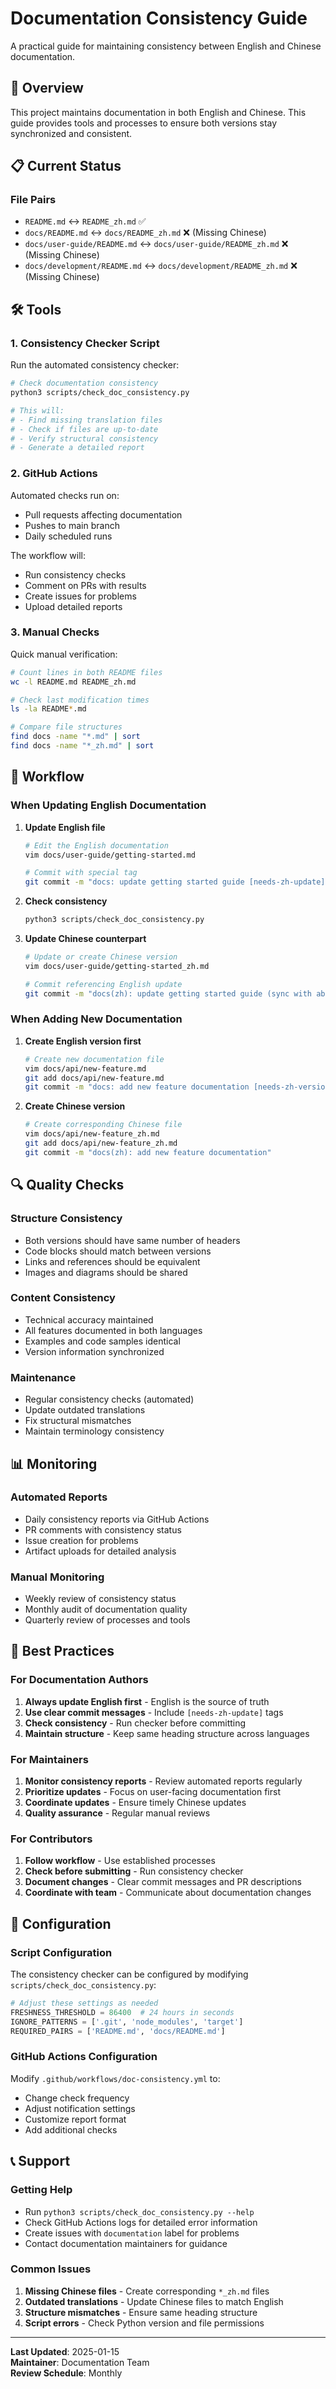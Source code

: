 # Documentation Consistency Guide

A practical guide for maintaining consistency between English and Chinese documentation.

## 🎯 Overview

This project maintains documentation in both English and Chinese. This guide provides tools and processes to ensure both versions stay synchronized and consistent.

## 📋 Current Status

### File Pairs
- `README.md` ↔ `README_zh.md` ✅
- `docs/README.md` ↔ `docs/README_zh.md` ❌ (Missing Chinese)
- `docs/user-guide/README.md` ↔ `docs/user-guide/README_zh.md` ❌ (Missing Chinese)
- `docs/development/README.md` ↔ `docs/development/README_zh.md` ❌ (Missing Chinese)

## 🛠️ Tools

### 1. Consistency Checker Script

Run the automated consistency checker:

```bash
# Check documentation consistency
python3 scripts/check_doc_consistency.py

# This will:
# - Find missing translation files
# - Check if files are up-to-date
# - Verify structural consistency
# - Generate a detailed report
```

### 2. GitHub Actions

Automated checks run on:
- Pull requests affecting documentation
- Pushes to main branch
- Daily scheduled runs

The workflow will:
- Run consistency checks
- Comment on PRs with results
- Create issues for problems
- Upload detailed reports

### 3. Manual Checks

Quick manual verification:

```bash
# Count lines in both README files
wc -l README.md README_zh.md

# Check last modification times
ls -la README*.md

# Compare file structures
find docs -name "*.md" | sort
find docs -name "*_zh.md" | sort
```

## 📝 Workflow

### When Updating English Documentation

1. **Update English file**
   ```bash
   # Edit the English documentation
   vim docs/user-guide/getting-started.md
   
   # Commit with special tag
   git commit -m "docs: update getting started guide [needs-zh-update]"
   ```

2. **Check consistency**
   ```bash
   python3 scripts/check_doc_consistency.py
   ```

3. **Update Chinese counterpart**
   ```bash
   # Update or create Chinese version
   vim docs/user-guide/getting-started_zh.md
   
   # Commit referencing English update
   git commit -m "docs(zh): update getting started guide (sync with abc123)"
   ```

### When Adding New Documentation

1. **Create English version first**
   ```bash
   # Create new documentation file
   vim docs/api/new-feature.md
   git add docs/api/new-feature.md
   git commit -m "docs: add new feature documentation [needs-zh-version]"
   ```

2. **Create Chinese version**
   ```bash
   # Create corresponding Chinese file
   vim docs/api/new-feature_zh.md
   git add docs/api/new-feature_zh.md
   git commit -m "docs(zh): add new feature documentation"
   ```

## 🔍 Quality Checks

### Structure Consistency
- Both versions should have same number of headers
- Code blocks should match between versions
- Links and references should be equivalent
- Images and diagrams should be shared

### Content Consistency
- Technical accuracy maintained
- All features documented in both languages
- Examples and code samples identical
- Version information synchronized

### Maintenance
- Regular consistency checks (automated)
- Update outdated translations
- Fix structural mismatches
- Maintain terminology consistency

## 📊 Monitoring

### Automated Reports
- Daily consistency reports via GitHub Actions
- PR comments with consistency status
- Issue creation for problems
- Artifact uploads for detailed analysis

### Manual Monitoring
- Weekly review of consistency status
- Monthly audit of documentation quality
- Quarterly review of processes and tools

## 🚀 Best Practices

### For Documentation Authors
1. **Always update English first** - English is the source of truth
2. **Use clear commit messages** - Include `[needs-zh-update]` tags
3. **Check consistency** - Run checker before committing
4. **Maintain structure** - Keep same heading structure across languages

### For Maintainers
1. **Monitor consistency reports** - Review automated reports regularly
2. **Prioritize updates** - Focus on user-facing documentation first
3. **Coordinate updates** - Ensure timely Chinese updates
4. **Quality assurance** - Regular manual reviews

### For Contributors
1. **Follow workflow** - Use established processes
2. **Check before submitting** - Run consistency checker
3. **Document changes** - Clear commit messages and PR descriptions
4. **Coordinate with team** - Communicate about documentation changes

## 🔧 Configuration

### Script Configuration
The consistency checker can be configured by modifying `scripts/check_doc_consistency.py`:

```python
# Adjust these settings as needed
FRESHNESS_THRESHOLD = 86400  # 24 hours in seconds
IGNORE_PATTERNS = ['.git', 'node_modules', 'target']
REQUIRED_PAIRS = ['README.md', 'docs/README.md']
```

### GitHub Actions Configuration
Modify `.github/workflows/doc-consistency.yml` to:
- Change check frequency
- Adjust notification settings
- Customize report format
- Add additional checks

## 📞 Support

### Getting Help
- Run `python3 scripts/check_doc_consistency.py --help`
- Check GitHub Actions logs for detailed error information
- Create issues with `documentation` label for problems
- Contact documentation maintainers for guidance

### Common Issues
1. **Missing Chinese files** - Create corresponding `*_zh.md` files
2. **Outdated translations** - Update Chinese files to match English
3. **Structure mismatches** - Ensure same heading structure
4. **Script errors** - Check Python version and file permissions

---

**Last Updated**: 2025-01-15  
**Maintainer**: Documentation Team  
**Review Schedule**: Monthly
